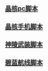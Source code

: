 ## [晶核pc脚本](src/views/md/win_jh.md)
## [晶核手机脚本](src/views/md/jh.md) 
## [神陵武装脚本](src/views/md/slwz.md)
## [碧蓝航线脚本](src/views/md/blhx.md)